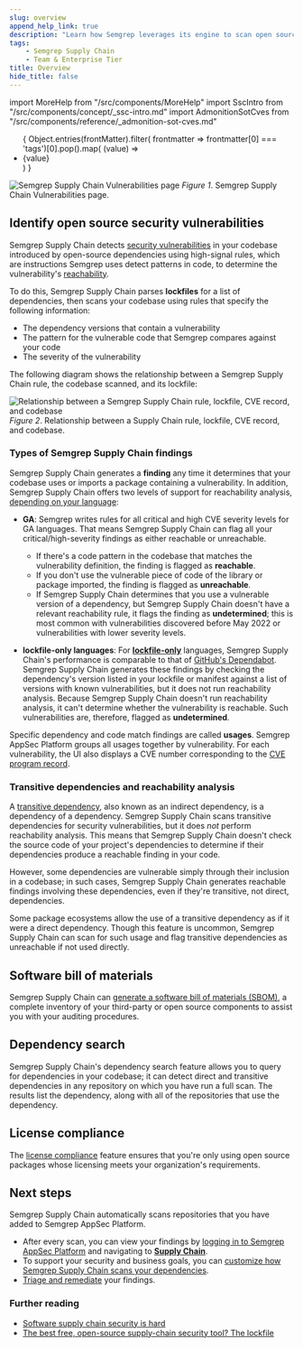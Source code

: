 ```yaml
---
slug: overview
append_help_link: true
description: "Learn how Semgrep leverages its engine to scan open source dependencies with high-signal rules."
tags:
    - Semgrep Supply Chain
    - Team & Enterprise Tier
title: Overview
hide_title: false
---
```


import MoreHelp from "/src/components/MoreHelp"
import SscIntro from "/src/components/concept/_ssc-intro.md"
import AdmonitionSotCves from "/src/components/reference/_admonition-sot-cves.md"

<ul id="tag__badge-list">
{
Object.entries(frontMatter).filter(
    frontmatter => frontmatter[0] === 'tags')[0].pop().map(
    (value) => <li class='tag__badge-item'>{value}</li> )
}
</ul>

<SscIntro />

![Semgrep Supply Chain Vulnerabilities page](/img/sc-vulns.png)
_Figure 1_. Semgrep Supply Chain Vulnerabilities page.

## Identify open source security vulnerabilities

Semgrep Supply Chain detects [security
vulnerabilities](https://nvd.nist.gov/vuln/full-listing) in your codebase
introduced by open-source dependencies using high-signal rules, which are
instructions Semgrep uses detect patterns in code, to determine the
vulnerability's [reachability](/semgrep-supply-chain/glossary/#reachability).

To do this, Semgrep Supply Chain parses **lockfiles** for a list of dependencies,
then scans your codebase using rules that specify the
following information:

* The dependency versions that contain a vulnerability
* The pattern for the vulnerable code that Semgrep compares against your code
* The severity of the vulnerability

The following diagram shows the relationship between a Semgrep Supply Chain
rule, the codebase scanned, and its lockfile:

![Relationship between a Semgrep Supply Chain rule, lockfile, CVE record, and codebase](/img/sc-reachability-analysis.png)
_Figure 2_. Relationship between a Supply Chain rule, lockfile, CVE record, and codebase.

### Types of Semgrep Supply Chain findings

Semgrep Supply Chain generates a **finding** any time it determines that your
codebase uses or imports a package containing a vulnerability. In addition, Semgrep
Supply Chain offers two levels of support for reachability analysis, [depending
on your language](/supported-languages/#maturity-levels-1):

* **GA**: Semgrep writes rules for all critical and high CVE
severity levels for GA languages. That means Semgrep Supply Chain can flag all
your critical/high-severity findings as either reachable or unreachable.
  * If there's a code pattern in the codebase that matches the vulnerability
    definition, the finding is flagged as **reachable**.
  * If you don't use the vulnerable piece of code of the library or package
  imported, the finding is flagged as **unreachable**.
  * If Semgrep Supply Chain determines that you use a vulnerable version of a
  dependency, but Semgrep Supply Chain doesn't have a relevant reachability rule, it flags the finding as **undetermined**; this is most common with
  vulnerabilities discovered before May 2022 or vulnerabilities with lower
  severity levels.

* **lockfile-only languages**: For **[lockfile-only](/semgrep-supply-chain/glossary/#lockfile-only-rules)** languages, Semgrep Supply Chain's performance is comparable to that of [GitHub's Dependabot](https://github.com/dependabot). Semgrep Supply Chain generates these findings by checking the dependency's version listed in your lockfile or manifest against a list of versions with known vulnerabilities, but it does not run reachability analysis. Because Semgrep Supply Chain doesn't run reachability analysis, it can't determine whether the vulnerability is reachable. Such vulnerabilities are, therefore, flagged as **undetermined**.

Specific dependency and code match findings are called **usages**. Semgrep AppSec Platform groups
all usages together by vulnerability. For each vulnerability, the UI also displays
a CVE number corresponding to the [CVE program record](https://www.cve.org/About/Overview).

### Transitive dependencies and reachability analysis

A [transitive
dependency](/docs/semgrep-supply-chain/glossary/#transitive-or-indirect-dependency),
also known as an indirect dependency, is a dependency of a dependency. Semgrep
Supply Chain scans transitive dependencies for security vulnerabilities, but it
does *not* perform reachability analysis. This means that Semgrep Supply Chain
doesn't check the source code of your project's dependencies to determine if
their dependencies produce a reachable finding in your code.

However, some dependencies are vulnerable simply through their inclusion in a
codebase; in such cases, Semgrep Supply Chain generates reachable findings
involving these dependencies, even if they're transitive, not direct,
dependencies.

Some package ecosystems allow the use of a transitive dependency as if it were a
direct dependency. Though this feature is uncommon, Semgrep Supply Chain can
scan for such usage and flag transitive dependencies as unreachable if not used
directly.

## Software bill of materials

Semgrep Supply Chain can [generate a software bill of materials
(SBOM)](/semgrep-supply-chain/sbom), a complete inventory of your
third-party or open source components to assist you with your auditing procedures.

## Dependency search

Semgrep Supply Chain's dependency search feature allows you to query for
dependencies in your codebase; it can detect direct and transitive dependencies
in any repository on which you have run a full scan. The results list the dependency, along
with all of the repositories that use the dependency.

## License compliance

The [license compliance](/semgrep-supply-chain/license-compliance) feature
ensures that you're only using open source packages whose licensing meets your
organization's requirements.

## Next steps

Semgrep Supply Chain automatically scans repositories that you have added to Semgrep AppSec Platform.

* After every scan, you can view your findings by [logging in to Semgrep AppSec
  Platform](https://semgrep.dev/login) and navigating to [**Supply
  Chain**](https://semgrep.dev/orgs/-/supply-chain).
* To support your security and business goals, you can [customize how Semgrep
  Supply Chain scans your dependencies](/semgrep-supply-chain/getting-started).
* [Triage and remediate](/semgrep-supply-chain/triage-and-remediation) your findings.

### Further reading

* [Software supply chain security is
  hard](https://semgrep.dev/blog/2022/software-supply-chain-security-is-hard/)
* [The best free, open-source supply-chain security tool? The
  lockfile](https://semgrep.dev/blog/2022/the-best-free-open-source-supply-chain-tool-the-lockfile/)

<MoreHelp />
